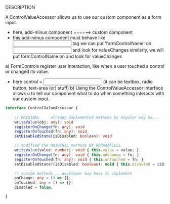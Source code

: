 DESCRIPTION

A ControlValueAccessor allows us to use our custom component as a form input.
- here, add-minus component ======> custom component
- this add-minus component must behave like <input> tag 
  we can put 'formControlName' on <input> and look for valueChanges
  similarly, we will put formControlName on <add-minus> and look for valueChanges


a) FormControls register user interaction, like when a user touched a control or changed its value. 
- here control = <input> (it can be textbox, radio button, text-area (or) stuff)
b) Using the ControlValueAccessor interface 
    allows u 
    to tell our component 
    what to do when something interacts with our custom input.
  
```ts
interface ControlValueAccessor {   
    
    // ORIGINAL     already implemented methods by Angular may be...
    writeValue(obj: any): void
    registerOnChange(fn: any): void
    registerOnTouched(fn: any): void
    setDisabledState(isDisabled: boolean): void

    // modified the ORIGINAL methods BY GOPAAAALLLL
    writeValue(value: number): void { this.value = value; }
    registerOnChange(fn: any): void { this.onChange = fn; }
    registerOnTouched(fn: any): void { this.onTouched = fn; }
    setDisabledState?(isDisabled: boolean): void { this.disabled = isDisabled; }

    // custom methods... developer may have to implement
    onChange: any = () => {};
    onTouched: any = () => {};
    disabled = false;

}
```